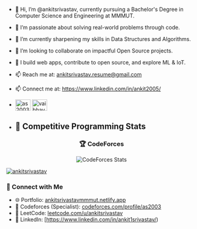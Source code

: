 - 👋 Hi, I’m @ankitsrivastav, currently pursuing a Bachelor's Degree in Computer Science and Engineering at MMMUT.
- 👀 I’m passionate about solving real-world problems through code.
- 🌱 I’m currently sharpening my skills in Data Structures and Algorithms.
- 💞️ I’m looking to collaborate on impactful Open Source projects.
- 🚀 I build web apps, contribute to open source, and explore ML & IoT.
- 📫 Reach me at: ankitsrivastav.resume@gmail.com
- 📫 Connect me at: https://www.linkedin.com/in/ankit2005/
- <a href="https://codeforces.com/profile/as2003" target="blank"><img align="center" src="https://raw.githubusercontent.com/rahuldkjain/github-profile-readme-generator/master/src/images/icons/Social/codeforces.svg" alt="as2003" height="30" width="40" /></a>
<a href="https://instagram.com/vaibhav._sri" target="blank"><img align="center" src="https://raw.githubusercontent.com/rahuldkjain/github-profile-readme-generator/master/src/images/icons/Social/instagram.svg" alt="vaibhav._sri" height="30" width="40" /></a>

- ## 🎯 Competitive Programming Stats
<div align="center">

### 🏆 CodeForces
<img src="https://codeforces-readme-stats.vercel.app/api/card?username=as2003&theme=dark&show_icons=true" alt="CodeForces Stats"/>
</div>

<p align="left"> <a href="https://github.com/ryo-ma/github-profile-trophy"><img src="https://github-profile-trophy.vercel.app/?username=ankitmrj" alt="ankitsrivastav" /></a> </p>


### 🔗 Connect with Me
- 🌐 Portfolio: [ankitsrivastavmmmut.netlify.app](https://ankitsrivastavmmmut.netlify.app/)
- 🧠 Codeforces (Specialist): [codeforces.com/profile/as2003](https://codeforces.com/profile/as2003)
- 🧩 LeetCode: [leetcode.com/u/ankitsrivastav](https://leetcode.com/u/ankitsrivastav/)
- 💼 LinkedIn: [https://www.linkedin.com/in/ankit1srivastav/)

